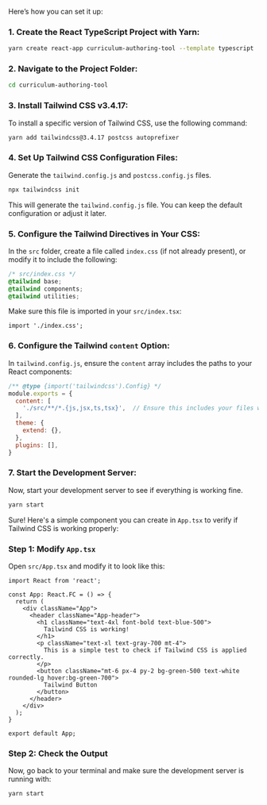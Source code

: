 Here’s how you can set it up:

### 1. **Create the React TypeScript Project with Yarn:**

```bash
yarn create react-app curriculum-authoring-tool --template typescript
```

### 2. **Navigate to the Project Folder:**

```bash
cd curriculum-authoring-tool
```

### 3. **Install Tailwind CSS v3.4.17:**

To install a specific version of Tailwind CSS, use the following command:

```bash
yarn add tailwindcss@3.4.17 postcss autoprefixer
```

### 4. **Set Up Tailwind CSS Configuration Files:**

Generate the `tailwind.config.js` and `postcss.config.js` files.

```bash
npx tailwindcss init
```

This will generate the `tailwind.config.js` file. You can keep the default configuration or adjust it later.

### 5. **Configure the Tailwind Directives in Your CSS:**

In the `src` folder, create a file called `index.css` (if not already present), or modify it to include the following:

```css
/* src/index.css */
@tailwind base;
@tailwind components;
@tailwind utilities;
```

Make sure this file is imported in your `src/index.tsx`:

```tsx
import './index.css';
```

### 6. **Configure the Tailwind `content` Option:**

In `tailwind.config.js`, ensure the `content` array includes the paths to your React components:

```js
/** @type {import('tailwindcss').Config} */
module.exports = {
  content: [
    './src/**/*.{js,jsx,ts,tsx}',  // Ensure this includes your files with React components
  ],
  theme: {
    extend: {},
  },
  plugins: [],
}
```

### 7. **Start the Development Server:**

Now, start your development server to see if everything is working fine.

```bash
yarn start
```

Sure! Here's a simple component you can create in `App.tsx` to verify if Tailwind CSS is working properly:

### Step 1: **Modify `App.tsx`**

Open `src/App.tsx` and modify it to look like this:

```tsx
import React from 'react';

const App: React.FC = () => {
  return (
    <div className="App">
      <header className="App-header">
        <h1 className="text-4xl font-bold text-blue-500">
          Tailwind CSS is working!
        </h1>
        <p className="text-xl text-gray-700 mt-4">
          This is a simple test to check if Tailwind CSS is applied correctly.
        </p>
        <button className="mt-6 px-4 py-2 bg-green-500 text-white rounded-lg hover:bg-green-700">
          Tailwind Button
        </button>
      </header>
    </div>
  );
}

export default App;
```

### Step 2: **Check the Output**

Now, go back to your terminal and make sure the development server is running with:

```bash
yarn start
```
